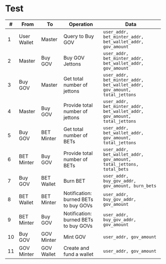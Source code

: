 # Test

| #  | From        | To         | Operation                             | Data                                                                     |
| -- | ----------- | ---------- | ------------------------------------- | ------------------------------------------------------------------------ |
| 1  | User Wallet | Master     | Query to Buy GOV                      | `user_addr, bet_minter_addr, bet_wallet_addr, gov_amount`                |
| 2  | Master      | Buy GOV    | Buy GOV Jettons                       | `user_addr, bet_minter_addr, bet_wallet_addr, gov_amount`                |
| 3  | Buy GOV     | Master     | Get total number of jettons           | `user_addr, bet_minter_addr, bet_wallet_addr, gov_amount, total_jettons` |
| 4  | Master      | Buy GOV    | Provide total number of jettons       | `user_addr, bet_minter_addr, bet_wallet_addr, gov_amount, total_jettons` |
| 5  | Buy GOV     | BET Minter | Get total number of BETs              | `user_addr, bet_wallet_addr, gov_amount, total_jettons`                  |
| 6  | BET Minter  | Buy GOV    | Provide total number of BETs          | `user_addr, bet_wallet_addr, gov_amount, total_jettons, total_bets`      |
| 7  | Buy GOV     | BET Wallet | Burn BET                              | `user_addr, buy_gov_addr, gov_amount, burn_bets`                         |
| 8  | BET Wallet  | BET Minter | Notification: burned BETs to buy GOVs | `user_addr, buy_gov_addr, gov_amount`                                    |
| 9  | BET Minter  | Buy GOV    | Notification: burned BETs to buy GOVs | `user_addr, buy_gov_addr, gov_amount`                                    |
| 10 | Buy GOV     | GOV Minter | Mint GOV                              | `user_addr, gov_amount`                                                  |
| 11 | GOV Minter  | GOV Wallet | Create and fund a wallet              | `user_addr, gov_amount`                                                  |
